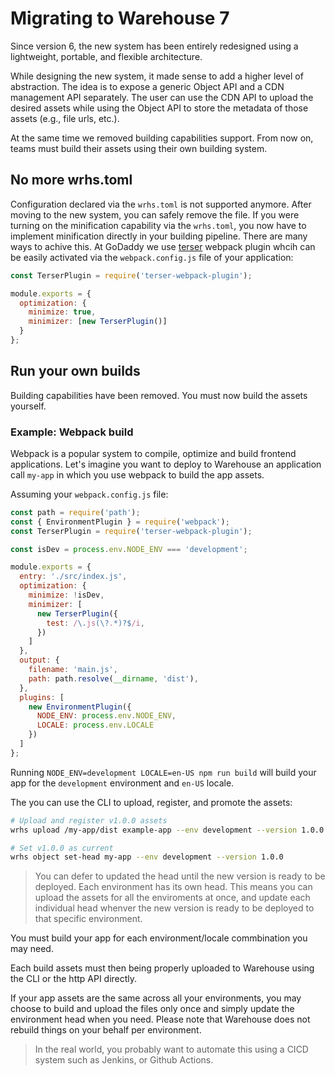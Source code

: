 # Migrating to Warehouse 7

Since version 6, the new system has been entirely redesigned using a lightweight, portable, and flexible architecture.

While designing the new system, it made sense to add a higher level of abstraction. The idea is to expose a generic Object API and a CDN management API separately. The user can use the CDN API to upload the desired assets while using the Object API to store the metadata of those assets (e.g., file urls, etc.).

At the same time we removed building capabilities support. From now on, teams must build their assets using their own building system.

## No more wrhs.toml

Configuration declared via the `wrhs.toml` is not supported anymore. After moving to the new system, you can safely remove the file. If you were turning on the minification capability via the `wrhs.toml`, you now have to implement minification directly in your building pipeline.
There are many ways to achive this. At GoDaddy we use [terser](https://github.com/terser/terser) webpack plugin whcih can be easily activated via the `webpack.config.js` file of your application:

```js
const TerserPlugin = require('terser-webpack-plugin');

module.exports = {
  optimization: {
    minimize: true,
    minimizer: [new TerserPlugin()]
  }
};
```

## Run your own builds

Building capabilities have been removed. You must now build the assets yourself.

### Example: Webpack build

Webpack is a popular system to compile, optimize and build frontend applications. Let's imagine you want to deploy to Warehouse an application call `my-app` in which you use webpack to build the app assets.

Assuming your `webpack.config.js` file:

```js
const path = require('path');
const { EnvironmentPlugin } = require('webpack');
const TerserPlugin = require('terser-webpack-plugin');

const isDev = process.env.NODE_ENV === 'development';

module.exports = {
  entry: './src/index.js',
  optimization: {
    minimize: !isDev,
    minimizer: [
      new TerserPlugin({
        test: /\.js(\?.*)?$/i,
      })
    ]
  },
  output: {
    filename: 'main.js',
    path: path.resolve(__dirname, 'dist'),
  },
  plugins: [
    new EnvironmentPlugin({
      NODE_ENV: process.env.NODE_ENV,
      LOCALE: process.env.LOCALE
    })
  ]
};
```

Running `NODE_ENV=development LOCALE=en-US npm run build` will build your app for the `development` environment and `en-US` locale.

The you can use the CLI to upload, register, and promote the assets:

```bash
# Upload and register v1.0.0 assets
wrhs upload /my-app/dist example-app --env development --version 1.0.0 --variant en-US

# Set v1.0.0 as current
wrhs object set-head my-app --env development --version 1.0.0
```

> You can defer to updated the head until the new version is ready to be deployed. Each environment has its own head. This means you can upload the assets for all the enviroments at once, and update each individual head whenver the new version is ready to be deployed to that specific environment.

You must build your app for each environment/locale commbination you may need. 

Each build assets must then being properly uploaded to Warehouse using the CLI or the http API directly.

If your app assets are the same across all your environments, you may choose to build and upload the files only once and simply update the environment head when you need. Please note that Warehouse does not rebuild things on your behalf per environment.

> In the real world, you probably want to automate this using a CICD system such as Jenkins, or Github Actions.
